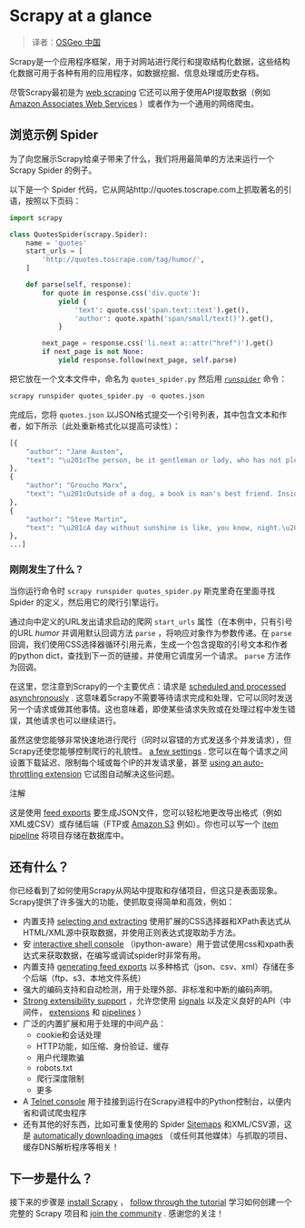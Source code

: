 # Scrapy at a glance

> 译者：[OSGeo 中国](https://www.osgeo.cn/)

Scrapy是一个应用程序框架，用于对网站进行爬行和提取结构化数据，这些结构化数据可用于各种有用的应用程序，如数据挖掘、信息处理或历史存档。

尽管Scrapy最初是为 [web scraping](https://en.wikipedia.org/wiki/Web_scraping) 它还可以用于使用API提取数据（例如 [Amazon Associates Web Services](https://affiliate-program.amazon.com/gp/advertising/api/detail/main.html) ）或者作为一个通用的网络爬虫。

## 浏览示例 Spider

为了向您展示Scrapy给桌子带来了什么，我们将用最简单的方法来运行一个Scrapy Spider 的例子。

以下是一个 Spider 代码，它从网站http://quotes.toscrape.com上抓取著名的引语，按照以下页码：

```py
import scrapy

class QuotesSpider(scrapy.Spider):
    name = 'quotes'
    start_urls = [
        'http://quotes.toscrape.com/tag/humor/',
    ]

    def parse(self, response):
        for quote in response.css('div.quote'):
            yield {
                'text': quote.css('span.text::text').get(),
                'author': quote.xpath('span/small/text()').get(),
            }

        next_page = response.css('li.next a::attr("href")').get()
        if next_page is not None:
            yield response.follow(next_page, self.parse)

```

把它放在一个文本文件中，命名为 `quotes_spider.py` 然后用 [`runspider`](../topics/commands.html#std:command-runspider) 命令：

```py
scrapy runspider quotes_spider.py -o quotes.json

```

完成后，您将 `quotes.json` 以JSON格式提交一个引号列表，其中包含文本和作者，如下所示（此处重新格式化以提高可读性）：

```py
[{
    "author": "Jane Austen",
    "text": "\u201cThe person, be it gentleman or lady, who has not pleasure in a good novel, must be intolerably stupid.\u201d"
},
{
    "author": "Groucho Marx",
    "text": "\u201cOutside of a dog, a book is man's best friend. Inside of a dog it's too dark to read.\u201d"
},
{
    "author": "Steve Martin",
    "text": "\u201cA day without sunshine is like, you know, night.\u201d"
},
...]

```

### 刚刚发生了什么？

当你运行命令时 `scrapy runspider quotes_spider.py` 斯克里奇在里面寻找 Spider 的定义，然后用它的爬行引擎运行。

通过向中定义的URL发出请求启动的爬网 `start_urls` 属性（在本例中，只有引号的URL _humor_ 并调用默认回调方法 `parse` ，将响应对象作为参数传递。在 `parse` 回调，我们使用CSS选择器循环引用元素，生成一个包含提取的引号文本和作者的python dict，查找到下一页的链接，并使用它调度另一个请求。 `parse` 方法作为回调。

在这里，您注意到Scrapy的一个主要优点：请求是 [scheduled and processed asynchronously](../topics/architecture.html#topics-architecture) . 这意味着Scrapy不需要等待请求完成和处理，它可以同时发送另一个请求或做其他事情。这也意味着，即使某些请求失败或在处理过程中发生错误，其他请求也可以继续进行。

虽然这使您能够非常快速地进行爬行（同时以容错的方式发送多个并发请求），但Scrapy还使您能够控制爬行的礼貌性。 [a few settings](../topics/settings.html#topics-settings-ref) . 您可以在每个请求之间设置下载延迟、限制每个域或每个IP的并发请求量，甚至 [using an auto-throttling extension](../topics/autothrottle.html#topics-autothrottle) 它试图自动解决这些问题。

注解

这是使用 [feed exports](../topics/feed-exports.html#topics-feed-exports) 要生成JSON文件，您可以轻松地更改导出格式（例如XML或CSV）或存储后端（FTP或 [Amazon S3](https://aws.amazon.com/s3/) 例如）。你也可以写一个 [item pipeline](../topics/item-pipeline.html#topics-item-pipeline) 将项目存储在数据库中。

## 还有什么？

你已经看到了如何使用Scrapy从网站中提取和存储项目，但这只是表面现象。Scrapy提供了许多强大的功能，使抓取变得简单和高效，例如：

*   内置支持 [selecting and extracting](../topics/selectors.html#topics-selectors) 使用扩展的CSS选择器和XPath表达式从HTML/XML源中获取数据，并使用正则表达式提取助手方法。
*   安 [interactive shell console](../topics/shell.html#topics-shell) （ipython-aware）用于尝试使用css和xpath表达式来获取数据，在编写或调试spider时非常有用。
*   内置支持 [generating feed exports](../topics/feed-exports.html#topics-feed-exports) 以多种格式（json、csv、xml）存储在多个后端（ftp、s3、本地文件系统）
*   强大的编码支持和自动检测，用于处理外部、非标准和中断的编码声明。
*   [Strong extensibility support](../index.html#extending-scrapy) ，允许您使用 [signals](../topics/signals.html#topics-signals) 以及定义良好的API（中间件， [extensions](../topics/extensions.html#topics-extensions) 和 [pipelines](../topics/item-pipeline.html#topics-item-pipeline) ）
*   广泛的内置扩展和用于处理的中间产品：
    *   cookie和会话处理
    *   HTTP功能，如压缩、身份验证、缓存
    *   用户代理欺骗
    *   robots.txt
    *   爬行深度限制
    *   更多
*   A [Telnet console](../topics/telnetconsole.html#topics-telnetconsole) 用于挂接到运行在Scrapy进程中的Python控制台，以便内省和调试爬虫程序
*   还有其他的好东西，比如可重复使用的 Spider [Sitemaps](https://www.sitemaps.org/index.html) 和XML/CSV源，这是 [automatically downloading images](../topics/media-pipeline.html#topics-media-pipeline) （或任何其他媒体）与抓取的项目、缓存DNS解析程序等相关！

## 下一步是什么？

接下来的步骤是 [install Scrapy](install.html#intro-install) ， [follow through the tutorial](tutorial.html#intro-tutorial) 学习如何创建一个完整的 Scrapy 项目和 [join the community](https://scrapy.org/community/) . 感谢您的关注！